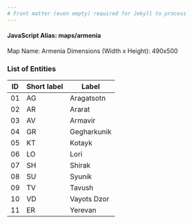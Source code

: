 ```yaml
---
# Front matter (even empty) required for Jekyll to process
---
```


#### JavaScript Alias: maps/armenia

Map Name: Armenia
Dimensions (Width x Height): 490x500





### List of Entities

ID | Short label | Label
---|---|---|
01|AG|Aragatsotn
02|AR|Ararat
03|AV|Armavir
04|GR|Gegharkunik
05|KT|Kotayk
06|LO|Lori
07|SH|Shirak
08|SU|Syunik
09|TV|Tavush
10|VD|Vayots Dzor
11|ER|Yerevan

